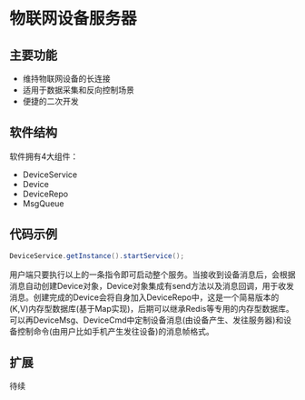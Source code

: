 # 物联网设备服务器
## 主要功能
- 维持物联网设备的长连接
- 适用于数据采集和反向控制场景
- 便捷的二次开发

## 软件结构
软件拥有4大组件：  
- DeviceService
- Device
- DeviceRepo
- MsgQueue

## 代码示例
```java
DeviceService.getInstance().startService();
```
用户端只要执行以上的一条指令即可启动整个服务。当接收到设备消息后，会根据消息自动创建Device对象，Device对象集成有send方法以及消息回调，用于收发消息。创建完成的Device会将自身加入DeviceRepo中，这是一个简易版本的(K,V)内存型数据库(基于Map实现)，后期可以继承Redis等专用的内存型数据库。可以再DeviceMsg、DeviceCmd中定制设备消息(由设备产生、发往服务器)和设备控制命令(由用户比如手机产生发往设备)的消息帧格式。

## 扩展

待续